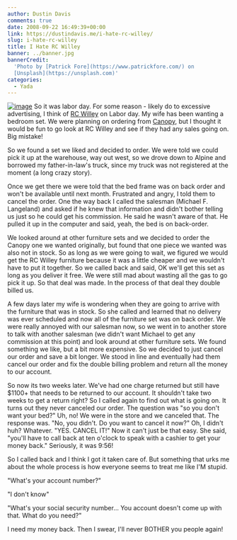 ```yaml
---
author: Dustin Davis
comments: true
date: 2008-09-22 16:49:39+00:00
link: https://dustindavis.me/i-hate-rc-willey/
slug: i-hate-rc-willey
title: I Hate RC Willey
banner: ../banner.jpg
bannerCredit:
  'Photo by [Patrick Fore](https://www.patrickfore.com/) on
  [Unsplash](https://unsplash.com)'
categories:
  - Yada
---
```


[![image](https://dustindavis.me/wp-content/uploads/2008/09/image-thumb1.png)](https://dustindavis.me/wp-content/uploads/2008/09/image1.png)
So it was labor day. For some reason - likely do to excessive advertising, I
think of [RC Willey](http://www.rcwilley.com) on Labor day. My wife has been
wanting a bedroom set. We were planning on ordering from
[Canopy](http://www.canopyliving.com), but I thought it would be fun to go look
at RC Willey and see if they had any sales going on. Big mistake!

So we found a set we liked and decided to order. We were told we could pick it
up at the warehouse, way out west, so we drove down to Alpine and borrowed my
father-in-law's truck, since my truck was not registered at the moment (a long
crazy story).

Once we get there we were told that the bed frame was on back order and won't be
available until next month. Frustrated and angry, I told them to cancel the
order. One the way back I called the salesman (Michael F. Langeland) and asked
if he knew that information and didn't bother telling us just so he could get
his commission. He said he wasn't aware of that. He pulled it up in the computer
and said, yeah, the bed is on back-order.

We looked around at other furniture sets and we decided to order the Canopy one
we wanted originally, but found that one piece we wanted was also not in stock.
So as long as we were going to wait, we figured we would get the RC Willey
furniture because it was a little cheaper and we wouldn't have to put it
together. So we called back and said, OK we'll get this set as long as you
deliver it free. We were still mad about wasting all the gas to go pick it up.
So that deal was made. In the process of that deal they double billed us.

A few days later my wife is wondering when they are going to arrive with the
furniture that was in stock. So she called and learned that no delivery was ever
scheduled and now all of the furniture set was on back order. We were really
annoyed with our salesman now, so we went in to another store to talk with
another salesman (we didn't want Michael to get any commission at this point)
and look around at other furniture sets. We found something we like, but a bit
more expensive. So we decided to just cancel our order and save a bit longer. We
stood in line and eventually had them cancel our order and fix the double
billing problem and return all the money to our account.

So now its two weeks later. We've had one charge returned but still have \$1100+
that needs to be returned to our account. It shouldn't take two weeks to get a
return right? So I called again to find out what is going on. It turns out they
never canceled our order. The question was "so you don't want your bed?" Uh, no!
We were in the store and we canceled that. The response was. "No, you didn't. Do
you want to cancel it now?" Oh, I didn't huh? Whatever. "YES. CANCEL IT!" Now it
can't just be that easy. She said, "you'll have to call back at ten o'clock to
speak with a cashier to get your money back." Seriously, it was 9:56!

So I called back and I think I got it taken care of. But something that urks me
about the whole process is how everyone seems to treat me like I'M stupid.

"What's your account number?"

"I don't know"

"What's your social security number... You account doesn't come up with that.
What do you need?"

I need my money back. Then I swear, I'll never BOTHER you people again!
